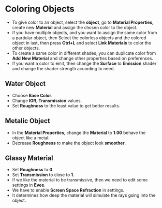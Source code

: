 # Coloring Objects

* To give color to an object, select the **object**, go to **Material Properties**, create new **Material** and assign the chosen color to the object.
* If you have multiple objects, and you want to assign the same color from a partiular object, then Select the colorless objects and the colored object in last, then press **Ctrl+L** and select **Link Materials** to color the other objects.
* To create a same color in different shades, you can duplicate color from **Add New Material** and change other properties based on preferences.
* If you want a color to emit, then change the **Surface** to **Emission** shader and change the shader strength according to need.    

## Water Object
* Choose **Base Color**.
* Change **IOR, Transmission** values.
* Set **Roughness** to the least value to get better results.

## Metalic Object
* In the **Material Properties**, change the **Material** to **1.00** behave the object like a metal.
* Decrease **Roughness** to make the object look **smoother**.

## Glassy Material
* Set **Roughness** to **0**.
* Set **Transmission** to close to **1**.
* If we like the material to be transmissive, then we need to edit some settings in **Evee**.
* We have to enable **Screen Space Refraction** in settings.
* It determines how deep the material will simulate the rays going into the object.

